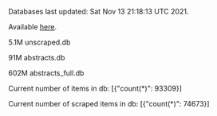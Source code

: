 Databases last updated: Sat Nov 13 21:18:13 UTC 2021. 

Available [here](https://github.com/cbeauhilton/ash-db/releases).

5.1M	unscraped.db

91M	abstracts.db

602M	abstracts_full.db

Current number of items in db:
[{"count(*)": 93309}]

Current number of scraped items in db:
[{"count(*)": 74673}]
